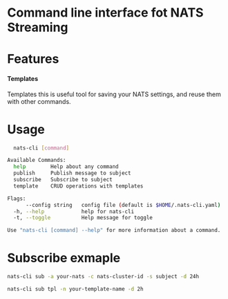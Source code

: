 # Command line interface fot NATS Streaming
# Features
#### Templates
Templates this is useful tool for saving your NATS settings, and reuse them with other commands.

# Usage
```bash
  nats-cli [command]

Available Commands:
  help        Help about any command
  publish     Publish message to subject
  subscribe   Subscribe to subject
  template    CRUD operations with templates

Flags:
      --config string   config file (default is $HOME/.nats-cli.yaml)
  -h, --help            help for nats-cli
  -t, --toggle          Help message for toggle

Use "nats-cli [command] --help" for more information about a command.
```

# Subscribe exmaple
```bash
nats-cli sub -a your-nats -c nats-cluster-id -s subject -d 24h
```
```bash
nats-cli sub tpl -n your-template-name -d 2h
```
